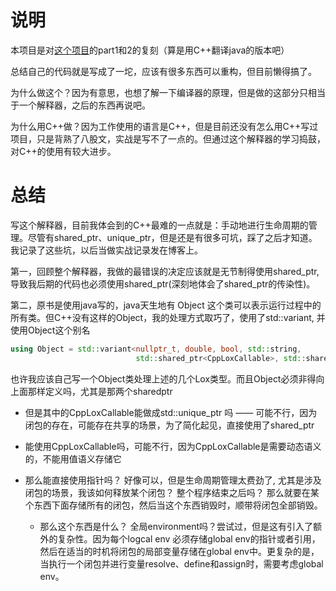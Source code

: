 # 说明
本项目是对[这个项目](https://craftinginterpreters.com/contents.html)的part1和2的复刻（算是用C++翻译java的版本吧）

总结自己的代码就是写成了一坨，应该有很多东西可以重构，但目前懒得搞了。

为什么做这个？因为有意思，也想了解一下编译器的原理，但是做的这部分只相当于一个解释器，之后的东西再说吧。

为什么用C++做？因为工作使用的语言是C++，但是目前还没有怎么用C++写过项目，只是背熟了八股文，实战是写不了一点的。但通过这个解释器的学习捣鼓，对C++的使用有较大进步。


# 总结

写这个解释器，目前我体会到的C++最难的一点就是：手动地进行生命周期的管理。尽管有shared_ptr、unique_ptr，但是还是有很多可坑，踩了之后才知道。我记录了这些坑，以后当做实战记录发在博客上。

第一，回顾整个解释器，我做的最错误的决定应该就是无节制得使用shared_ptr, 导致我后期的代码也必须使用shared_ptr(深刻地体会了shared_ptr的传染性)。

第二，原书是使用java写的，java天生地有 Object 这个类可以表示运行过程中的所有类。但C++没有这样的Object，我的处理方式取巧了，使用了std::variant, 并使用Object这个别名
~~~c++
using Object = std::variant<nullptr_t, double, bool, std::string, 
                            std::shared_ptr<CppLoxCallable>, std::shared_ptr<CppLoxInstance>>;
~~~
也许我应该自己写一个Object类处理上述的几个Lox类型。而且Object必须非得向上面那样定义吗，尤其是那两个sharedptr


- 但是其中的CppLoxCallable能做成std::unique_ptr<CppLoxCallable> 吗 —— 可能不行，因为闭包的存在，可能存在共享的场景，为了简化起见，直接使用了shared_ptr

- 能使用CppLoxCallable吗，可能不行，因为CppLoxCallable是需要动态语义的，不能用值语义存储它

- 那么能直接使用指针吗？ 好像可以，但是生命周期管理太费劲了, 尤其是涉及闭包的场景，我该如何释放某个闭包？ 整个程序结束之后吗？ 那么就要在某个东西下面存储所有的闭包，然后当这个东西销毁时，顺带将闭包全部销毁。
    - 那么这个东西是什么？ 全局environment吗？尝试过，但是这有引入了额外的复杂性。因为每个logcal env 必须存储global env的指针或者引用，然后在适当的时机将闭包的局部变量存储在global env中。更复杂的是，当执行一个闭包并进行变量resolve、define和assign时，需要考虑global env。
